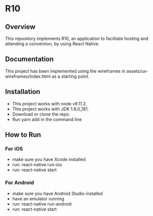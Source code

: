 # R10

## Overview

This repository implements R10, an application to facilitate hosting and attending a convention, by  using React Native.

## Documentation

This project has been implemented using the wireframes in assets/ux-wireframes/index.html as a starting point.

## Installation
* This project works with node v9.11.2.
* This project works with JDK 1.8.0_181.
* Download or clone the repo.
* Run yarn add in the command line

## How to Run
### For iOS 
* make sure you have Xcode installed 
* run: react-native run-ios
* run: react-native start
### For Android
 * make sure you have Android Studio installed
 * have an emulator running
* run: react-native run-android
* run: react-native start
